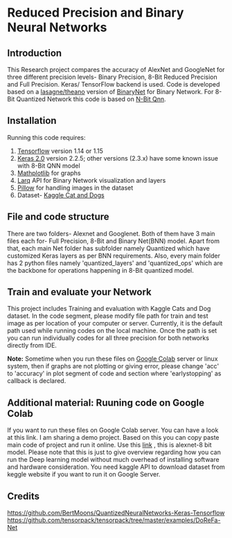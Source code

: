 
# Reduced Precision and Binary Neural Networks
## Introduction

This Research project compares the accuracy of AlexNet and GoogleNet for three different precision levels- Binary Precision, 8-Bit Reduced Precision and Full Precision. Keras/ TensorFlow backend is used.
Code is developed based on a [lasagne/theano](https://github.com/MatthieuCourbariaux/BinaryNet) version of [BinaryNet](https://papers.nips.cc/paper/6573-binarized-neural-networks) for Binary Network. For 8-Bit Quantized Network this code is based on [N-Bit Qnn](https://github.com/BertMoons/QuantizedNeuralNetworks-Keras-Tensorflow).

## Installation

Running this code requires:

1. [Tensorflow](https://www.tensorflow.org/install/) version 1.14 or 1.15
2. [Keras 2.0](https://keras.io/) version 2.2.5; other versions (2.3.x) have some known issue with 8-Bit QNN model
3. [Mathplotlib](https://matplotlib.org/) for graphs
3. [Larq](https://larq.dev/) API for Binary Network visualization and layers
4. [Pillow](https://pillow.readthedocs.io/en/stable/) for handling images in the dataset  
5. Dataset- [Kaggle Cat and Dogs](https://www.kaggle.com/tongpython/cat-and-dog) 

## File and code structure
There are two folders- Alexnet and Googlenet. Both of them have 3 main files each for- Full Precision, 8-Bit and Binary Net(BNN) model. Apart from that, each main Net folder has subfolder namely Quantized which have customized Keras layers as per BNN requirements. Also, every main folder has 2 python files namely 'quantized_layers' and 'quantized_ops' which are the backbone for operations happening in 8-Bit quantized model.

## Train and evaluate your Network

This project includes Training and evaluation with Kaggle Cats and Dog dataset. In the code segment, please modify file path for train and test image as per location of your computer or server. Currently, it is the default path used while running codes on the local machine.
Once the path is set you can run individually codes for all three precision for both networks directly from IDE.

__Note:__ Sometime when you run these files on [Google Colab](https://colab.research.google.com/) server or linux system, then if graphs are not plotting or giving error, please change 'acc' to 'accuracy' in plot segment of code and section where 'earlystopping' as callback is declared.

## Additional material: Ruuning code on Google Colab
If you want to run these files on Google Colab server. You can have a look at this link. I am sharing a demo project. Based on this you can copy paste main code of project and run it online. Use this [link](https://colab.research.google.com/drive/1XVq2WrhNnE84U91QCDcFdO0tNTNzJIc1) , this is alexnet-8 bit model. Please note that this is just to give overview regarding how you can run the Deep learning model without much overhead of installing software and hardware consideration. You need kaggle API to download dataset from keggle website if you want to run it on Google Server.

## Credits


https://github.com/BertMoons/QuantizedNeuralNetworks-Keras-Tensorflow
https://github.com/tensorpack/tensorpack/tree/master/examples/DoReFa-Net
